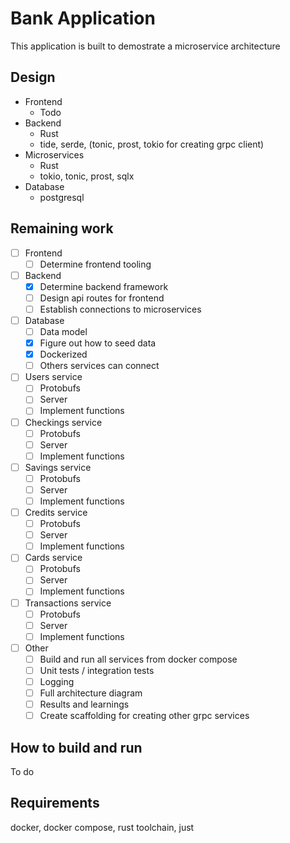 # Bank Application

This application is built to demostrate a microservice architecture

## Design

- Frontend
  - Todo
- Backend
  - Rust
  - tide, serde, (tonic, prost, tokio for creating grpc client)
- Microservices
  - Rust
  - tokio, tonic, prost, sqlx
- Database
  - postgresql

## Remaining work

- [ ] Frontend
  - [ ] Determine frontend tooling
- [ ] Backend
  - [x] Determine backend framework
  - [ ] Design api routes for frontend
  - [ ] Establish connections to microservices
- [ ] Database
  - [ ] Data model
  - [x] Figure out how to seed data
  - [x] Dockerized
  - [ ] Others services can connect
- [ ] Users service
  - [ ] Protobufs
  - [ ] Server
  - [ ] Implement functions
- [ ] Checkings service
  - [ ] Protobufs
  - [ ] Server
  - [ ] Implement functions
- [ ] Savings service
  - [ ] Protobufs
  - [ ] Server
  - [ ] Implement functions
- [ ] Credits service
  - [ ] Protobufs
  - [ ] Server
  - [ ] Implement functions
- [ ] Cards service
  - [ ] Protobufs
  - [ ] Server
  - [ ] Implement functions
- [ ] Transactions service
  - [ ] Protobufs
  - [ ] Server
  - [ ] Implement functions
- [ ] Other
  - [ ] Build and run all services from docker compose
  - [ ] Unit tests / integration tests
  - [ ] Logging
  - [ ] Full architecture diagram
  - [ ] Results and learnings
  - [ ] Create scaffolding for creating other grpc services

## How to build and run

To do

## Requirements

docker, docker compose, rust toolchain, just
